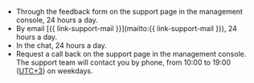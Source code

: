 * Through the feedback form on the support page in the management console, 24 hours a day.
* By email [{{ link-support-mail }}](mailto:{{ link-support-mail }}), 24 hours a day.
* In the chat, 24 hours a day.
* Request a call back on the support page in the management console. The support team will contact you by phone, from 10:00 to 19:00 ([UTC+3](https://en.wikipedia.org/wiki/Coordinated_Universal_Time)) on weekdays.